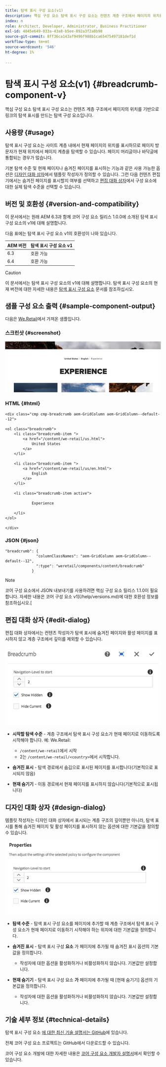 ```yaml
---
title: 탐색 표시 구성 요소(v1)
description: 핵심 구성 요소 탐색 표시 구성 요소는 컨텐츠 계층 구조에서 페이지의 위치를 기반으로 링크의 탐색 표시를 만드는 탐색 구성 요소입니다.
index: n
role: Architect, Developer, Administrator, Business Practitioner
exl-id: 4845e649-033a-43a8-b5ee-892a3f2a8b98
source-git-commit: 8ff36ca143af9496f988b1ca65475497181def1d
workflow-type: tm+mt
source-wordcount: '546'
ht-degree: 1%

---
```


# 탐색 표시 구성 요소(v1) {#breadcrumb-component-v}

핵심 구성 요소 탐색 표시 구성 요소는 컨텐츠 계층 구조에서 페이지의 위치를 기반으로 링크의 탐색 표시를 만드는 탐색 구성 요소입니다.

## 사용량 {#usage}

탐색 표시 구성 요소는 사이트 계층 내에서 현재 페이지의 위치를 표시하므로 페이지 방문자가 현재 위치에서 페이지 계층을 탐색할 수 있습니다. 페이지 머리글이나 바닥글에 통합되는 경우가 많습니다.

기본 탐색 수준 및 현재 페이지나 숨겨진 페이지를 표시하는 기능과 같은 사용 가능한 옵션은 [디자인 대화 상자](#design-dialog)에서 템플릿 작성자가 정의할 수 있습니다. 그런 다음 컨텐츠 편집기에서는 숨겨진 페이지를 표시할지 여부를 선택하고 [편집 대화 상자](#edit-dialog)에서 구성 요소에 대한 실제 탐색 수준을 선택할 수 있습니다.

## 버전 및 호환성 {#version-and-compatibility}

이 문서에서는 원래 AEM 6.3과 함께 코어 구성 요소 릴리스 1.0.0에 소개된 탐색 표시 구성 요소의 v1에 대해 설명합니다.

다음 표에는 탐색 표시 구성 요소 v1의 호환성이 나와 있습니다.

| AEM 버전 | 탐색 표시 구성 요소 v1 |
|--- |--- |
| 6.3 | 호환 가능 |
| 6.4 | 호환 가능 |

>[!CAUTION]
>
>이 문서에서는 탐색 표시 구성 요소의 v1에 대해 설명합니다.
>탐색 표시 구성 요소의 현재 버전에 대한 자세한 내용은 [탐색 표시 구성 요소](/help/components/breadcrumb.md) 문서를 참조하십시오.

## 샘플 구성 요소 출력 {#sample-component-output}

다음은 [We.Retail](https://helpx.adobe.com/experience-manager/6-4/sites/developing/using/we-retail.html)에서 가져온 샘플입니다.

### 스크린샷 {#screenshot}

![](/help/assets/chlimage_1-33.png)

### HTML {#html}

```
<div class="cmp cmp-breadcrumb aem-GridColumn aem-GridColumn--default--12">

<ol class="breadcrumb">
    <li class="breadcrumb-item ">
        <a href="/content/we-retail/us.html">
            United States
        </a>
    </li>

    <li class="breadcrumb-item ">
        <a href="/content/we-retail/us/en.html">
            English
        </a>
    </li>

    <li class="breadcrumb-item active">
        
            Experience
        
    </li>
</ol>
 
</div>
```

### JSON {#json}

```
"breadcrumb": {
              "columnClassNames": "aem-GridColumn aem-GridColumn--default--12",
              ":type": "weretail/components/content/breadcrumb"
            }
```

>[!NOTE]
>
>코어 구성 요소에서 JSON 내보내기를 사용하려면 핵심 구성 요소 릴리스 1.1.0이 필요합니다. 자세한 내용은 코어 구성 요소 v1](/help/versions.md)에 대한 호환성 정보를 참조하십시오.[

## 편집 대화 상자 {#edit-dialog}

편집 대화 상자에서는 컨텐츠 작성자가 탐색 표시에 숨겨진 페이지와 활성 페이지를 표시하지 않고 계층 구조에서 깊이를 제외할 수 있습니다.

![](/help/assets/chlimage_1-34.png)

* **시작할 탐색 수준**  - 계층 구조에서 탐색 표시 구성 요소가 현재 페이지로 이동하도록 시작해야 합니다. 예: We.Retail:

   * `/content/we-retail`에서 시작
   * 2는 `/content/we-retail/<country>`에서 시작합니다.

* **숨겨진 표시**  - 탐색 경로에서 숨김으로 표시된 페이지를 표시합니다(기본적으로 표시되지 않음)
* **현재 숨기기** - 이동 경로에서 현재 페이지를 표시하지 않습니다(기본적으로 표시됩니다)

## 디자인 대화 상자 {#design-dialog}

템플릿 작성자는 디자인 대화 상자에서 표시되는 계층 구조의 깊이뿐만 아니라, 탐색 표시를 통해 숨겨진 페이지 및 활성 페이지를 표시하지 않는 옵션에 대한 기본값을 정의할 수 있습니다.

![](/help/assets/chlimage_1-35.png)

* **탐색 수준**  - 탐색 표시 구성 요소를 페이지에 추가할 때 계층 구조에서 탐색 표시 구성 요소가 현재 페이지로 이동하기 시작해야 하는 위치에 대한 기본값을 정의합니다.
* **숨겨진 표시**  - 탐색 표시 구성  **요소** 가 페이지에 추가될 때 숨겨진 표시 옵션의 기본값을 정의합니다.

   * 작성자에 대한 옵션을 활성화하거나 비활성화하지 않습니다. 기본값만 설정합니다.

* **현재 숨기기**  - 탐색 표시 구성 요소 **가** 페이지에 추가될 때 [현재 숨기기] 옵션의 기본값을 정의합니다.

   * 작성자에 대한 옵션을 활성화하거나 비활성화하지 않습니다. 기본값만 설정합니다.

## 기술 세부 정보 {#technical-details}

탐색 표시 구성 요소 [에 대한 최신 기술 설명서는 GitHub](https://github.com/adobe/aem-core-wcm-components/tree/master/content/src/content/jcr_root/apps/core/wcm/components/breadcrumb/v1/breadcrumb)에 있습니다.

전체 코어 구성 요소 프로젝트는 GitHub에서 다운로드할 수 있습니다.

코어 구성 요소 개발에 대한 자세한 내용은 [코어 구성 요소 개발자 설명서](/help/developing/overview.md)에서 확인할 수 있습니다.
